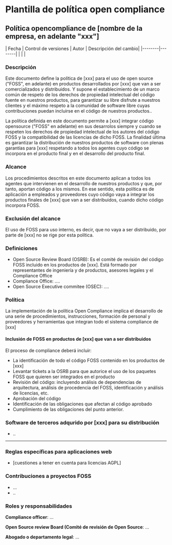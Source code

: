 # Plantilla de política open compliance

## Política opencompliance de [nombre de la empresa, en adelante "xxx"]

| Fecha | Control de versiones | Autor | Descripción del cambio|
|--------|--------|
|        |        |

### Descripción
Este documento define la política de [xxx] para el uso de open source ("FOSS", en adelante) en productos desarrollados por [xxx] que van a ser comercializados y distribuidos. 
Y supone el establecimiento de un marco común de respeto de los derechos de propiedad intelectual del código fuente en nuestros productos, para garantizar su libre disfrute a nuestros clientes y el máximo respeto a la comunidad de software libre cuyas contribuciones puedan incluirse en el código de nuestros productos.. 

La política definida en este documento permite a [xxx] integrar código opensource ("FOSS" en adelante) en sus desarrolos siempre y cuando se respeten los derechos de propiedad intelectual de los autores del código FOSS y la compatibilidad de las licencias de dicho FOSS.
La finalidad última es garantizar la distribución de nuestros productos de software con plenas garantías para [xxx] respetando a todos los agentes cuyo código se incorpora en el producto final y en el desarrollo del producto final. 

### Alcance

Los procedimientos descritos en este documento aplican a todos los agentes que intervienen en el desarrollo de nuestros productos y que, por tanto, aportan código a los mismos. 
En ese sentido, esta política es de aplicación a empleados y proveedores cuyo código vaya a integrar los productos finales de [xxx] que van a ser distribuidos, cuando dicho código incorpora FOSS. 


### Exclusión del alcance
El uso de FOSS para uso interno, es decir, que no vaya a ser distribuido, por parte de [xxx] no se rige por esta política.

### Definiciones

- Open Source Review Board (OSRB): Es el comité de revisión del código FOSS incluido en los productos de [xxx]. Está formado por representantes de ingeniería y de productos, asesores legales y el Compliance Office 
- Compliance Office: ....
- Open Source Executive commitee (OSEC): ....

### Política

La implementación de la política Open Compliance implica el desarrollo de una serie de procedimientos, instrucciones, formación de personal y proveedores y herramientas que integran todo el sistema compliance de [xxx]

#### Inclusión de FOSS en productos de [xxx] que van a ser distribuidos
El proceso de compliance deberá incluir:
- La identificación de todo el código FOSS contenido en los productos de [xxx]
- Levantar tickets a la OSRB para que autorice el uso de los paquetes FOSS que quieren ser integrados en el producto
- Revisión del código: incluyendo análisis de dependencias de arquitectura, análisis de procedencia del FOSS, identificación y análisis de licencias, etc. 
- Aprobación del código
- Identificación de las obligaciones que afectan al código aprobado
- Cumplimiento de las obligaciones del punto anterior. 

### Software de terceros adqurido por [xxx] para su distribución
- ..
- ---

### Reglas específicas para aplicaciones web
- [cuestiones a tener en cuenta para licencias AGPL]


### Contribuciones a proyectos FOSS
- ...
- ..

### Roles y responsabilidades

**Compliance officer**: ...

**Open Source review Board (Comité de revisión de Open Source**: ...

**Abogado o departamento legal**: ...


